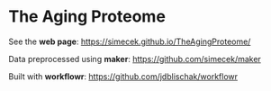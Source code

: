 # The Aging Proteome

See the **web page**: https://simecek.github.io/TheAgingProteome/

Data preprocessed using **maker**: https://github.com/simecek/maker

Built with **workflowr**: https://github.com/jdblischak/workflowr
